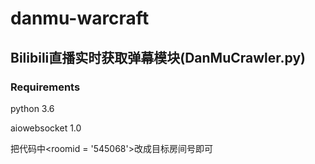 # danmu-warcraft
## Bilibili直播实时获取弹幕模块(DanMuCrawler.py)
### Requirements
python 3.6

aiowebsocket 1.0

把代码中<roomid = '545068'>改成目标房间号即可
